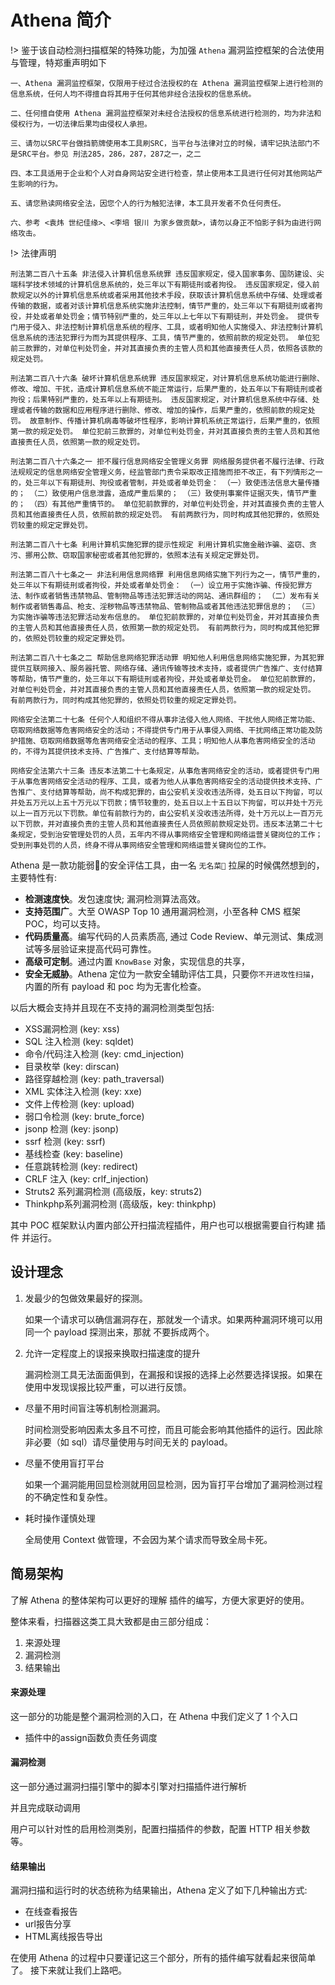 # Athena 简介

!> 鉴于该自动检测扫描框架的特殊功能，为加强 `Athena` 漏洞监控框架​的合法使用与管理，特郑重声明如下
   

    一、Athena 漏洞监控框架，仅限用于经过合法授权的在 Athena 漏洞监控框架上进行检测的信息系统，任何人均不得擅自将其用于任何其他非经合法授权的信息系统。
    
    二、任何擅自使用 Athena 漏洞监控框架对未经合法授权的信息系统进行检测的，均为非法和侵权行为，一切法律后果均由侵权人承担。
    
    三、请勿以SRC平台做挡箭牌使用本工具刷SRC，当平台与法律对立的时候，请牢记执法部门不是SRC平台。参见 刑法285，286，287，287之一，之二
    
    四、本工具适用于企业和个人对自身网站安全进行检查，禁止使用本工具进行任何对其他网站产生影响的行为。
    
    五、请您熟读网络安全法，因您个人的行为触犯法律，本工具开发者不负任何责任。
    
    六、参考 <袁炜 世纪佳缘>、<李培 银川 为家乡做贡献>，请勿以身正不怕影子斜为由进行网络攻击。

!> 法律声明

    刑法第二百八十五条 非法侵入计算机信息系统罪 违反国家规定，侵入国家事务、国防建设、尖端科学技术领域的计算机信息系统的，处三年以下有期徒刑或者拘役。 违反国家规定，侵入前款规定以外的计算机信息系统或者采用其他技术手段，获取该计算机信息系统中存储、处理或者传输的数据，或者对该计算机信息系统实施非法控制，情节严重的，处三年以下有期徒刑或者拘役，并处或者单处罚金；情节特别严重的，处三年以上七年以下有期徒刑，并处罚金。 提供专门用于侵入、非法控制计算机信息系统的程序、工具，或者明知他人实施侵入、非法控制计算机信息系统的违法犯罪行为而为其提供程序、工具，情节严重的，依照前款的规定处罚。 单位犯前三款罪的，对单位判处罚金，并对其直接负责的主管人员和其他直接责任人员，依照各该款的规定处罚。
    
    刑法第二百八十六条 破坏计算机信息系统罪 违反国家规定，对计算机信息系统功能进行删除、修改、增加、干扰，造成计算机信息系统不能正常运行，后果严重的，处五年以下有期徒刑或者拘役；后果特别严重的，处五年以上有期徒刑。 违反国家规定，对计算机信息系统中存储、处理或者传输的数据和应用程序进行删除、修改、增加的操作，后果严重的，依照前款的规定处罚。 故意制作、传播计算机病毒等破坏性程序，影响计算机系统正常运行，后果严重的，依照第一款的规定处罚。 单位犯前三款罪的，对单位判处罚金，并对其直接负责的主管人员和其他直接责任人员，依照第一款的规定处罚。
    
    刑法第二百八十六条之一 拒不履行信息网络安全管理义务罪 网络服务提供者不履行法律、行政法规规定的信息网络安全管理义务，经监管部门责令采取改正措施而拒不改正，有下列情形之一的，处三年以下有期徒刑、拘役或者管制，并处或者单处罚金： （一）致使违法信息大量传播的； （二）致使用户信息泄露，造成严重后果的； （三）致使刑事案件证据灭失，情节严重的； （四）有其他严重情节的。 单位犯前款罪的，对单位判处罚金，并对其直接负责的主管人员和其他直接责任人员，依照前款的规定处罚。 有前两款行为，同时构成其他犯罪的，依照处罚较重的规定定罪处罚。
    
    刑法第二百八十七条 利用计算机实施犯罪的提示性规定 利用计算机实施金融诈骗、盗窃、贪污、挪用公款、窃取国家秘密或者其他犯罪的，依照本法有关规定定罪处罚。
    
    刑法第二百八十七条之一 非法利用信息网络罪 利用信息网络实施下列行为之一，情节严重的，处三年以下有期徒刑或者拘役，并处或者单处罚金： （一）设立用于实施诈骗、传授犯罪方法、制作或者销售违禁物品、管制物品等违法犯罪活动的网站、通讯群组的； （二）发布有关制作或者销售毒品、枪支、淫秽物品等违禁物品、管制物品或者其他违法犯罪信息的； （三）为实施诈骗等违法犯罪活动发布信息的。 单位犯前款罪的，对单位判处罚金，并对其直接负责的主管人员和其他直接责任人员，依照第一款的规定处罚。 有前两款行为，同时构成其他犯罪的，依照处罚较重的规定定罪处罚。
    
    刑法第二百八十七条之二 帮助信息网络犯罪活动罪 明知他人利用信息网络实施犯罪，为其犯罪提供互联网接入、服务器托管、网络存储、通讯传输等技术支持，或者提供广告推广、支付结算等帮助，情节严重的，处三年以下有期徒刑或者拘役，并处或者单处罚金。 单位犯前款罪的，对单位判处罚金，并对其直接负责的主管人员和其他直接责任人员，依照第一款的规定处罚。 有前两款行为，同时构成其他犯罪的，依照处罚较重的规定定罪处罚。
    
    网络安全法第二十七条 任何个人和组织不得从事非法侵入他人网络、干扰他人网络正常功能、窃取网络数据等危害网络安全的活动；不得提供专门用于从事侵入网络、干扰网络正常功能及防护措施、窃取网络数据等危害网络安全活动的程序、工具；明知他人从事危害网络安全的活动的，不得为其提供技术支持、广告推广、支付结算等帮助。
    
    网络安全法第六十三条 违反本法第二十七条规定，从事危害网络安全的活动，或者提供专门用于从事危害网络安全活动的程序、工具，或者为他人从事危害网络安全的活动提供技术支持、广告推广、支付结算等帮助，尚不构成犯罪的，由公安机关没收违法所得，处五日以下拘留，可以并处五万元以上五十万元以下罚款；情节较重的，处五日以上十五日以下拘留，可以并处十万元以上一百万元以下罚款。单位有前款行为的，由公安机关没收违法所得，处十万元以上一百万元以下罚款，并对直接负责的主管人员和其他直接责任人员依照前款规定处罚。违反本法第二十七条规定，受到治安管理处罚的人员，五年内不得从事网络安全管理和网络运营关键岗位的工作；受到刑事处罚的人员，终身不得从事网络安全管理和网络运营关键岗位的工作。

Athena 是一款功能弱🐔的安全评估工具，由一名 `无名菜🐶` 拉屎的时候偶然想到的，主要特性有:

+ **检测速度快**。发包速度快; 漏洞检测算法高效。
+ **支持范围广**。大至 OWASP Top 10 通用漏洞检测，小至各种 CMS 框架 POC，均可以支持。
+ **代码质量高**。编写代码的人员素质高, 通过 Code Review、单元测试、集成测试等多层验证来提高代码可靠性。
+ **高级可定制**。通过内置 `KnowBase` 对象，实现信息的共享，
+ **安全无威胁**。Athena 定位为一款安全辅助评估工具，只要你`不开进攻性扫描`，内置的所有 payload 和 poc 均为无害化检查。


以后大概会支持并且现在不支持的漏洞检测类型包括:

- XSS漏洞检测 (key: xss)
- SQL 注入检测 (key: sqldet)
- 命令/代码注入检测 (key: cmd_injection)
- 目录枚举 (key: dirscan)
- 路径穿越检测 (key: path_traversal)
- XML 实体注入检测 (key: xxe)
- 文件上传检测 (key: upload)
- 弱口令检测 (key: brute_force)
- jsonp 检测 (key: jsonp)
- ssrf 检测 (key: ssrf)
- 基线检查 (key: baseline)
- 任意跳转检测 (key: redirect)
- CRLF 注入 (key: crlf_injection)
- Struts2 系列漏洞检测 (高级版，key: struts2)
- Thinkphp系列漏洞检测 (高级版，key: thinkphp)

其中 POC 框架默认内置内部公开扫描流程插件，用户也可以根据需要自行构建 插件 并运行。


## 设计理念

1. 发最少的包做效果最好的探测。

   如果一个请求可以确信漏洞存在，那就发一个请求。如果两种漏洞环境可以用同一个 payload 探测出来，那就
   不要拆成两个。
    
1. 允许一定程度上的误报来换取扫描速度的提升

   漏洞检测工具无法面面俱到，在漏报和误报的选择上必然要选择误报。如果在使用中发现误报比较严重，可以进行反馈。
    
+ 尽量不用时间盲注等机制检测漏洞。
    
   时间检测受影响因素太多且不可控，而且可能会影响其他插件的运行。因此除非必要（如 sql）请尽量使用与时间无关的
   payload。

+ 尽量不使用盲打平台

   如果一个漏洞能用回显检测就用回显检测，因为盲打平台增加了漏洞检测过程的不确定性和复杂性。
 
+ 耗时操作谨慎处理

   全局使用 Context 做管理，不会因为某个请求而导致全局卡死。

## 简易架构

了解 Athena 的整体架构可以更好的理解 插件的编写，方便大家更好的使用。

整体来看，扫描器这类工具大致都是由三部分组成：

1. 来源处理
1. 漏洞检测
1. 结果输出

#### 来源处理

这一部分的功能是整个漏洞检测的入口，在 Athena 中我们定义了 1 个入口

+ 插件中的assign函数负责任务调度


#### 漏洞检测


这一部分通过漏洞扫描引擎中的脚本引擎对扫描插件进行解析

并且完成联动调用

用户可以针对性的启用检测类别，配置扫描插件的参数，配置 HTTP 相关参数等。


#### 结果输出

漏洞扫描和运行时的状态统称为结果输出，Athena 定义了如下几种输出方式:

+ 在线查看报告
+ url报告分享
+ HTML离线报告导出

在使用 Athena 的过程中只要谨记这三个部分，所有的插件编写就看起来很简单了。 接下来就让我们上路吧。
